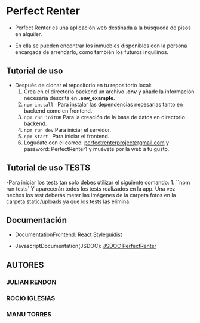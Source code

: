 # Perfect Renter

- Perfect Renter es una aplicación web destinada a la búsqueda de pisos en
  alquiler.

- En ella se pueden encontrar los inmuebles disponibles con la persona encargada
  de arrendarlo, como también los futuros inquilinos.

## Tutorial de uso

- Después de clonar el repositorio en tu repositorio local:
  1. Crea en el directorio backend un archivo **.env** y añade la información necesaria descrita en **.env_example**.
  2. `npm install ` Para instalar las dependencias necesarias tanto en backend como en frontend.
  3. `npm run initDB` Para la creación de la base de datos en directorio backend.
  4. `npm run dev` Para iniciar el servidor.
  5. `npm start ` Para iniciar el frontend.
  6. Loguéate con el correo: perfectrenterproject@gmail.com y password: PerfectRenter1 y muévete por la web a tu gusto.

## Tutorial de uso TESTS

-Para iniciar los tests tan solo debes utilizar el siguiente comando: 1. ``npm run tests`
Y aparecerán todos los tests realizados en la app.
Una vez hechos los test deberás meter las imágenes de la carpeta fotos en la carpeta static/uploads ya que los tests las elimina.

## Documentación

- DocumentationFrontend: [React Styleguidist](https://manutowersdev.github.io/Styleguidist-PerfectRenter/)

- JavascriptDocumentation(JSDOC): [JSDOC PerfectRenter](https://manutowersdev.github.io/Perfect_Renter/)

## AUTORES

### JULIAN RENDON

### ROCIO IGLESIAS

### MANU TORRES
